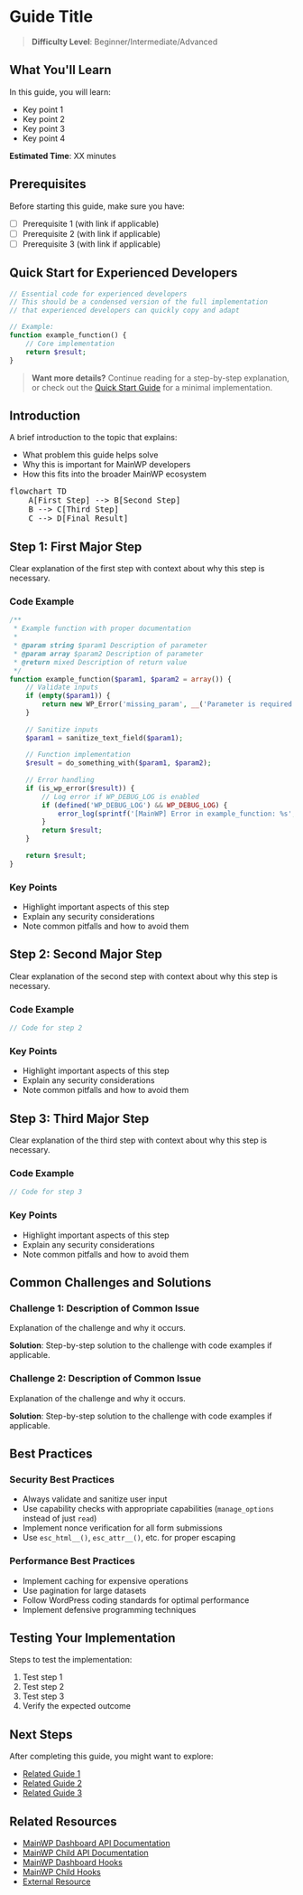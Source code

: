 # Guide Title

> **Difficulty Level**: Beginner/Intermediate/Advanced

## What You'll Learn

In this guide, you will learn:
- Key point 1
- Key point 2
- Key point 3
- Key point 4

**Estimated Time**: XX minutes

## Prerequisites

Before starting this guide, make sure you have:

- [ ] Prerequisite 1 (with link if applicable)
- [ ] Prerequisite 2 (with link if applicable)
- [ ] Prerequisite 3 (with link if applicable)

## Quick Start for Experienced Developers

```php
// Essential code for experienced developers
// This should be a condensed version of the full implementation
// that experienced developers can quickly copy and adapt

// Example:
function example_function() {
    // Core implementation
    return $result;
}
```

> **Want more details?** Continue reading for a step-by-step explanation, or check out the [Quick Start Guide](path-to-quick-start.md) for a minimal implementation.

## Introduction

A brief introduction to the topic that explains:
- What problem this guide helps solve
- Why this is important for MainWP developers
- How this fits into the broader MainWP ecosystem

<pre class="mermaid">
flowchart TD
    A[First Step] --> B[Second Step]
    B --> C[Third Step]
    C --> D[Final Result]
</pre>

## Step 1: First Major Step

Clear explanation of the first step with context about why this step is necessary.

### Code Example

```php
/**
 * Example function with proper documentation
 *
 * @param string $param1 Description of parameter
 * @param array $param2 Description of parameter
 * @return mixed Description of return value
 */
function example_function($param1, $param2 = array()) {
    // Validate inputs
    if (empty($param1)) {
        return new WP_Error('missing_param', __('Parameter is required', 'text-domain'));
    }
    
    // Sanitize inputs
    $param1 = sanitize_text_field($param1);
    
    // Function implementation
    $result = do_something_with($param1, $param2);
    
    // Error handling
    if (is_wp_error($result)) {
        // Log error if WP_DEBUG_LOG is enabled
        if (defined('WP_DEBUG_LOG') && WP_DEBUG_LOG) {
            error_log(sprintf('[MainWP] Error in example_function: %s', $result->get_error_message()));
        }
        return $result;
    }
    
    return $result;
}
```

### Key Points

- Highlight important aspects of this step
- Explain any security considerations
- Note common pitfalls and how to avoid them

## Step 2: Second Major Step

Clear explanation of the second step with context about why this step is necessary.

### Code Example

```php
// Code for step 2
```

### Key Points

- Highlight important aspects of this step
- Explain any security considerations
- Note common pitfalls and how to avoid them

## Step 3: Third Major Step

Clear explanation of the third step with context about why this step is necessary.

### Code Example

```php
// Code for step 3
```

### Key Points

- Highlight important aspects of this step
- Explain any security considerations
- Note common pitfalls and how to avoid them

## Common Challenges and Solutions

### Challenge 1: Description of Common Issue

Explanation of the challenge and why it occurs.

**Solution**: Step-by-step solution to the challenge with code examples if applicable.

### Challenge 2: Description of Common Issue

Explanation of the challenge and why it occurs.

**Solution**: Step-by-step solution to the challenge with code examples if applicable.

## Best Practices

### Security Best Practices

- Always validate and sanitize user input
- Use capability checks with appropriate capabilities (`manage_options` instead of just `read`)
- Implement nonce verification for all form submissions
- Use `esc_html__()`, `esc_attr__()`, etc. for proper escaping

### Performance Best Practices

- Implement caching for expensive operations
- Use pagination for large datasets
- Follow WordPress coding standards for optimal performance
- Implement defensive programming techniques

## Testing Your Implementation

Steps to test the implementation:

1. Test step 1
2. Test step 2
3. Test step 3
4. Verify the expected outcome

## Next Steps

After completing this guide, you might want to explore:

- [Related Guide 1](path-to-related-guide-1.md)
- [Related Guide 2](path-to-related-guide-2.md)
- [Related Guide 3](path-to-related-guide-3.md)

## Related Resources

- [MainWP Dashboard API Documentation](../../source-code/dashboard/)
- [MainWP Child API Documentation](../../source-code/child/)
- [MainWP Dashboard Hooks](../../mainwp-hooks/dashboard/)
- [MainWP Child Hooks](../../mainwp-hooks/child/)
- [External Resource](https://example.com)
